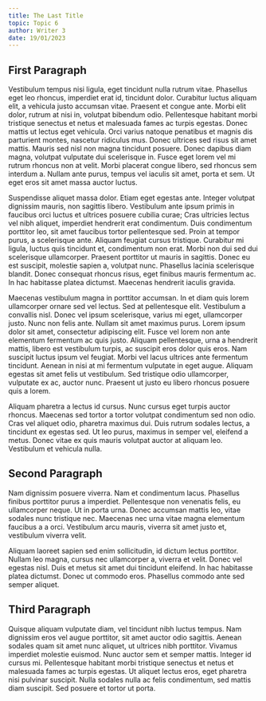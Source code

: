 ```yaml
---
title: The Last Title
topic: Topic 6
author: Writer 3
date: 19/01/2023
---
```


## First Paragraph

Vestibulum tempus nisi ligula, eget tincidunt nulla rutrum vitae. Phasellus eget leo rhoncus, imperdiet erat id, tincidunt dolor. Curabitur luctus aliquam elit, a vehicula justo accumsan vitae. Praesent et congue ante. Morbi elit dolor, rutrum at nisi in, volutpat bibendum odio. Pellentesque habitant morbi tristique senectus et netus et malesuada fames ac turpis egestas. Donec mattis ut lectus eget vehicula. Orci varius natoque penatibus et magnis dis parturient montes, nascetur ridiculus mus. Donec ultrices sed risus sit amet mattis. Mauris sed nisl non magna tincidunt posuere. Donec dapibus diam magna, volutpat vulputate dui scelerisque in. Fusce eget lorem vel mi rutrum rhoncus non at velit. Morbi placerat congue libero, sed rhoncus sem interdum a. Nullam ante purus, tempus vel iaculis sit amet, porta et sem. Ut eget eros sit amet massa auctor luctus.

Suspendisse aliquet massa dolor. Etiam eget egestas ante. Integer volutpat dignissim mauris, non sagittis libero. Vestibulum ante ipsum primis in faucibus orci luctus et ultrices posuere cubilia curae; Cras ultricies lectus vel nibh aliquet, imperdiet hendrerit erat condimentum. Duis condimentum porttitor leo, sit amet faucibus tortor pellentesque sed. Proin at tempor purus, a scelerisque ante. Aliquam feugiat cursus tristique. Curabitur mi ligula, luctus quis tincidunt et, condimentum non erat. Morbi non dui sed dui scelerisque ullamcorper. Praesent porttitor ut mauris in sagittis. Donec eu est suscipit, molestie sapien a, volutpat nunc. Phasellus lacinia scelerisque blandit. Donec consequat rhoncus risus, eget finibus mauris fermentum ac. In hac habitasse platea dictumst. Maecenas hendrerit iaculis gravida.

Maecenas vestibulum magna in porttitor accumsan. In et diam quis lorem ullamcorper ornare sed vel lectus. Sed at pellentesque elit. Vestibulum a convallis nisl. Donec vel ipsum scelerisque, varius mi eget, ullamcorper justo. Nunc non felis ante. Nullam sit amet maximus purus. Lorem ipsum dolor sit amet, consectetur adipiscing elit. Fusce vel lorem non ante elementum fermentum ac quis justo. Aliquam pellentesque, urna a hendrerit mattis, libero est vestibulum turpis, ac suscipit eros dolor quis eros. Nam suscipit luctus ipsum vel feugiat. Morbi vel lacus ultrices ante fermentum tincidunt. Aenean in nisi at mi fermentum vulputate in eget augue. Aliquam egestas sit amet felis ut vestibulum. Sed tristique odio ullamcorper, vulputate ex ac, auctor nunc. Praesent ut justo eu libero rhoncus posuere quis a lorem.

Aliquam pharetra a lectus id cursus. Nunc cursus eget turpis auctor rhoncus. Maecenas sed tortor a tortor volutpat condimentum sed non odio. Cras vel aliquet odio, pharetra maximus dui. Duis rutrum sodales lectus, a tincidunt ex egestas sed. Ut leo purus, maximus in semper vel, eleifend a metus. Donec vitae ex quis mauris volutpat auctor at aliquam leo. Vestibulum et vehicula nulla.

## Second Paragraph

Nam dignissim posuere viverra. Nam et condimentum lacus. Phasellus finibus porttitor purus a imperdiet. Pellentesque non venenatis felis, eu ullamcorper neque. Ut in porta urna. Donec accumsan mattis leo, vitae sodales nunc tristique nec. Maecenas nec urna vitae magna elementum faucibus a a orci. Vestibulum arcu mauris, viverra sit amet justo et, vestibulum viverra velit.

Aliquam laoreet sapien sed enim sollicitudin, id dictum lectus porttitor. Nullam leo magna, cursus nec ullamcorper a, viverra et velit. Donec vel egestas nisl. Duis et metus sit amet dui tincidunt eleifend. In hac habitasse platea dictumst. Donec ut commodo eros. Phasellus commodo ante sed semper aliquet.

## Third Paragraph

Quisque aliquam vulputate diam, vel tincidunt nibh luctus tempus. Nam dignissim eros vel augue porttitor, sit amet auctor odio sagittis. Aenean sodales quam sit amet nunc aliquet, ut ultrices nibh porttitor. Vivamus imperdiet molestie euismod. Nunc auctor sem et semper mattis. Integer id cursus mi. Pellentesque habitant morbi tristique senectus et netus et malesuada fames ac turpis egestas. Ut aliquet lectus eros, eget pharetra nisi pulvinar suscipit. Nulla sodales nulla ac felis condimentum, sed mattis diam suscipit. Sed posuere et tortor ut porta.
